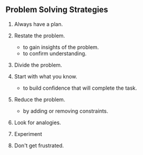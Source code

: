 ## Problem Solving Strategies
1. Always have a plan.

2. Restate the problem.
	* to gain insights of the problem.
	* to confirm understanding.

3. Divide the problem.

4. Start with what you know.
	* to build confidence that will complete the task.

5. Reduce the problem.
	* by adding or removing constraints.

6. Look for analogies.

7. Experiment

8. Don't get frustrated.
